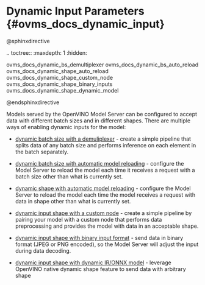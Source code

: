 # Dynamic Input Parameters {#ovms_docs_dynamic_input}

@sphinxdirective

.. toctree::
   :maxdepth: 1
   :hidden:

   ovms_docs_dynamic_bs_demultiplexer
   ovms_docs_dynamic_bs_auto_reload
   ovms_docs_dynamic_shape_auto_reload
   ovms_docs_dynamic_shape_custom_node
   ovms_docs_dynamic_shape_binary_inputs
   ovms_docs_dynamic_shape_dynamic_model


@endsphinxdirective

Models served by the OpenVINO Model Server can be configured to accept data with different batch sizes and in different shapes.
There are multiple ways of enabling dynamic inputs for the model:

- [dynamic batch size with a demuliplexer](./dynamic_bs_demultiplexer.md) - create a simple pipeline that splits data of any batch size and performs inference on each element in the batch separately.

- [dynamic batch size with automatic model reloading](./dynamic_bs_auto_reload.md) - configure the Model Server to reload the model each time it receives a request with a batch size other than what is currently set.

- [dynamic shape with automatic model reloading](./dynamic_shape_auto_reload.md) - configure the Model Server to reload the model each time the model receives a request with data in shape other than what is currently set.

- [dynamic input shape with a custom node](./dynamic_shape_custom_node.md) - create a simple pipeline by pairing your model with a custom node that performs data preprocessing and provides the model with data in an acceptable shape.

- [dynamic input shape with binary input format](./dynamic_shape_binary_inputs.md) - send data in binary format (JPEG or PNG encoded), so the Model Server will adjust the input during data decoding. 

- [dynamic input shape with dynamic IR/ONNX model](./dynamic_shape_dynamic_model.md) - leverage OpenVINO native dynamic shape feature to send data with arbitrary shape
